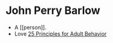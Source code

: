# John Perry Barlow

- A [[person]].
- Love [25 Principles for Adult Behavior](https://www.mickeyhart.net/news/the-25-principles-for-adult-behavior-by-john-perry-barlow-25395)